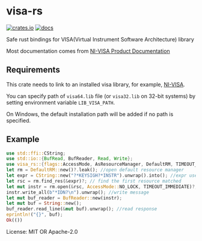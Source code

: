 ﻿# visa-rs

[![crates.io](https://img.shields.io/crates/v/visa-rs.svg)](https://crates.io/crates/visa-rs)
[![docs](https://docs.rs/visa-rs/badge.svg)](https://docs.rs/visa-rs)


Safe rust bindings for VISA(Virtual Instrument Software Architecture) library

Most documentation comes from [NI-VISA Product Documentation](https://www.ni.com/docs/en-US/bundle/ni-visa-20.0/page/ni-visa/help_file_title.html)

## Requirements
This crate needs to link to an installed visa library, for example, [NI-VISA](https://www.ni.com/en-us/support/downloads/drivers/download.ni-visa.html).

You can specify path of `visa64.lib` file (or `visa32.lib` on 32-bit systems) by setting environment variable `LIB_VISA_PATH`.

On Windows, the default installation path will be added if no path is specified.

## Example
```rust
use std::ffi::CString;
use std::io::{BufRead, BufReader, Read, Write};
use visa_rs::{flags::AccessMode, AsResourceManager, DefaultRM, TIMEOUT_IMMEDIATE};
let rm = DefaultRM::new()?.leak(); //open default resource manager
let expr = CString::new("?*KEYSIGH?*INSTR").unwrap().into(); //expr used to match resource name
let rsc = rm.find_res(&expr)?; // find the first resource matched
let mut instr = rm.open(&rsc, AccessMode::NO_LOCK, TIMEOUT_IMMEDIATE)?; //open a session to resource
instr.write_all(b"*IDN?\n").unwrap(); //write message
let mut buf_reader = BufReader::new(instr);
let mut buf = String::new();
buf_reader.read_line(&mut buf).unwrap(); //read response
eprintln!("{}", buf);
Ok(())
```

License: MIT OR Apache-2.0
